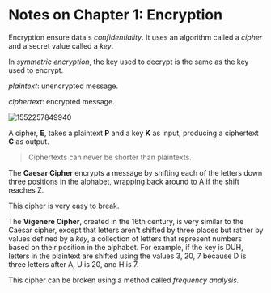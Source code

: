 # Notes on Chapter 1: Encryption



Encryption ensure data's *confidentiality*. It uses an algorithm called a *cipher* and a secret value called a *key*. 



In *symmetric encryption*, the key used to decrypt is the same as the key used to encrypt. 



*plaintext*: unencrypted message.

*ciphertext*: encrypted message.



![1552257849940](/home/mrcpy/workspace/github/book-notes/Serious-Cryptography/images/1552257849940.png)

A cipher, **E**, takes a plaintext **P** and a key **K** as input, producing a ciphertext **C** as output.



> Ciphertexts can never be shorter than plaintexts.



The **Caesar Cipher** encrypts a message by shifting each of the letters down three positions in the alphabet, wrapping back around to A if the shift reaches Z. 

This cipher is very easy to break. 



The **Vigenere Cipher**, created in the 16th century, is very similar to the Caesar cipher, except that letters aren't shifted by three places but rather by values defined by a *key*, a collection of letters that represent numbers based on their position in the alphabet. For example, if the key is DUH, letters in the plaintext are shifted using the values 3, 20, 7 because D is three letters after A, U is 20, and H is 7.

This cipher can be broken using a method called *frequency analysis.*